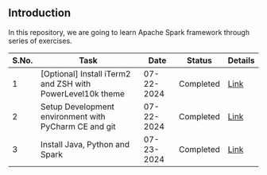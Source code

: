 ## Introduction

In this repository, we are going to learn Apache Spark framework through series of exercises. 

| S.No. | Task                                                       | Date       | Status    | Details                                                     |
|-------|------------------------------------------------------------|------------|-----------|-------------------------------------------------------------|
| 1     | [Optional] Install iTerm2 and ZSH with PowerLevel10k theme | 07-22-2024 | Completed | [Link](./docs/setup_dev_machine.md#terminal-setup)          |
| 2     | Setup Development environment with PyCharm CE and git      | 07-22-2024 | Completed | [Link](./docs/setup_dev_machine.md#development-tools-setup) |
| 3     | Install Java, Python and Spark                             | 07-23-2024 | Completed | [Link](./docs/setup_dev_machine.md#spark-setup)             |